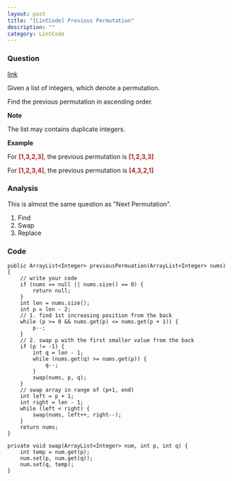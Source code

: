 ```yaml
---
layout: post
title: "[LintCode] Previous Permutation"
description: ""
category: LintCode
---
```


### Question

[link](http://www.lintcode.com/en/problem/previous-permuation/)

<div style="min-height:100px">
<p>Given a list of integers, which denote a permutation.</p>

<p>Find the previous permutation in ascending order.</p>
    
<div class="m-t-lg m-b-lg">
      <b>Note</b>
      <div><p>The list may contains duplicate integers.</p>
      </div>
</div>
    
<div class="m-t-lg m-b-lg">
      <b>Example</b>
      <div><p>For <strong><span style="color:#B22222;">[1,3,2,3]</span></strong>, the previous permutation is <span style="color:#B22222;"><strong>[1,2,3,3]</strong></span></p>

<p>For <span style="color:#B22222;"><strong>[1,2,3,4]</strong></span>, the previous permutation is <span style="color:#B22222;"><strong>[4,3,2,1]</strong></span></p>
    </div>
</div>
</div>

### Analysis

This is almost the same question as "Next Permutation".

1. Find
1. Swap
1. Replace

### Code

    public ArrayList<Integer> previousPermuation(ArrayList<Integer> nums) {
    	// write your code
    	if (nums == null || nums.size() == 0) {
    	    return null;
    	}
    	int len = nums.size();
    	int p = len - 2;
    	// 1. find 1st increasing position from the back
    	while (p >= 0 && nums.get(p) <= nums.get(p + 1)) {
    	    p--;
    	}
    	// 2. swap p with the first smaller value from the back
    	if (p != -1) {
    	    int q = len - 1;
    	    while (nums.get(q) >= nums.get(p)) {
    	        q--;
    	    }
    	    swap(nums, p, q);
    	}
    	// swap array in range of (p+1, end)
    	int left = p + 1;
    	int right = len - 1;
    	while (left < right) {
    	    swap(nums, left++, right--);
    	}
    	return nums;
    }

    private void swap(ArrayList<Integer> num, int p, int q) {
        int temp = num.get(p);
        num.set(p, num.get(q));
        num.set(q, temp);
    }
